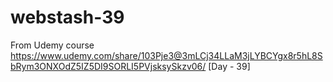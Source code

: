 # webstash-39
From Udemy course https://www.udemy.com/share/103Pje3@3mLCj34LLaM3jLYBCYgx8r5hL8SbRym3ONXOdZ5IZ5DI9SORLI5PVjsksySkzv06/ [Day - 39]
